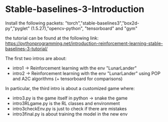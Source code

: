 # Stable-baselines-3-Introduction

Install the following packets: "torch","stable-baselines3","box2d-py","pyglet" (1.5.27),"opencv-python", "tensorboard" and "gym"

the tutorial can be found at the following link:
https://pythonprogramming.net/introduction-reinforcement-learning-stable-baselines-3-tutorial/

The first two intros are about:
- intro1 -> Reinforcement learning with the env "LunarLander"
- intro2 -> Reinforcement learning with the env "LunarLander" using POP and A2C algorithms (+ tensorboard for comparisons)

In particular, the third intro is about a customized game where:
- intro3.py is the game itself in python -> snake the game
- intro3RLgame.py is the RL classes and environment 
- intro3checkEnv.py is just to check if there are mistakes
- intro3final.py is about training the model in the new env